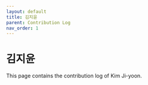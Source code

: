 ```yaml
---
layout: default
title: 김지윤
parent: Contribution Log
nav_order: 1
---
```


# 김지윤

This page contains the contribution log of Kim Ji-yoon.
